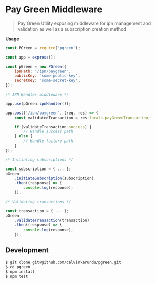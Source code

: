 # Pay Green Middleware

> Pay Green Utility exposing middleware for ipn management and validation as well as a subscription creation method

**Usage**

```js
const PGreen = require('pgreen');

const app = express();

const pGreen = new PGreen({
    ipnPath: '/ipn/paygreen',
    publicKey: 'some-public-key',
    secretKey: 'some-secret-key',
});

/* IPN Handler middleware */

app.use(pGreen.ipnHandler());

app.post('/ipn/paygreen', (req, res) => {
    const validatedTransaction = res.locals.payGreenTransaction;

    if (validateTransaction.success) {
        // Handle success path
    } else {
        // Handle failure path
    }
});

/* Initiating subscriptions */

const subscription = { ... };
pGreen
    .initiateSubscription(subscription)
    .then((response) => {
        console.log(response);
    });

/* Validating transactions */

const transaction = { ... };
pGreen
    .validateTransaction(transaction)
    .then((response) => {
        console.log(response);
    });
```

## Development

```bash
$ git clone git@github.com/calvinkarundu/pgreen.git
$ cd pgreen
$ npm install
$ npm test
```
